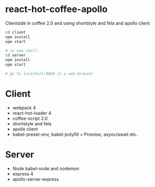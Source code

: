 # react-hot-coffee-apollo

Clientside in coffee 2.0 and using shortstyle and fela and apollo client

```sh
cd client
npm install
npm start

# in new shell:
cd server
npm install
npm start

# go to localhost:8860 in a web browser
```

# Client
* webpack 4
* react-hot-loader 4
* coffee-script 2.0
* shortstyle and fela
* apollo client
* babel-preset-env, babel-polyfill = Promise, async/await etc.

# Server
* Node babel-node and nodemon
* express 4
* apollo-server-express


